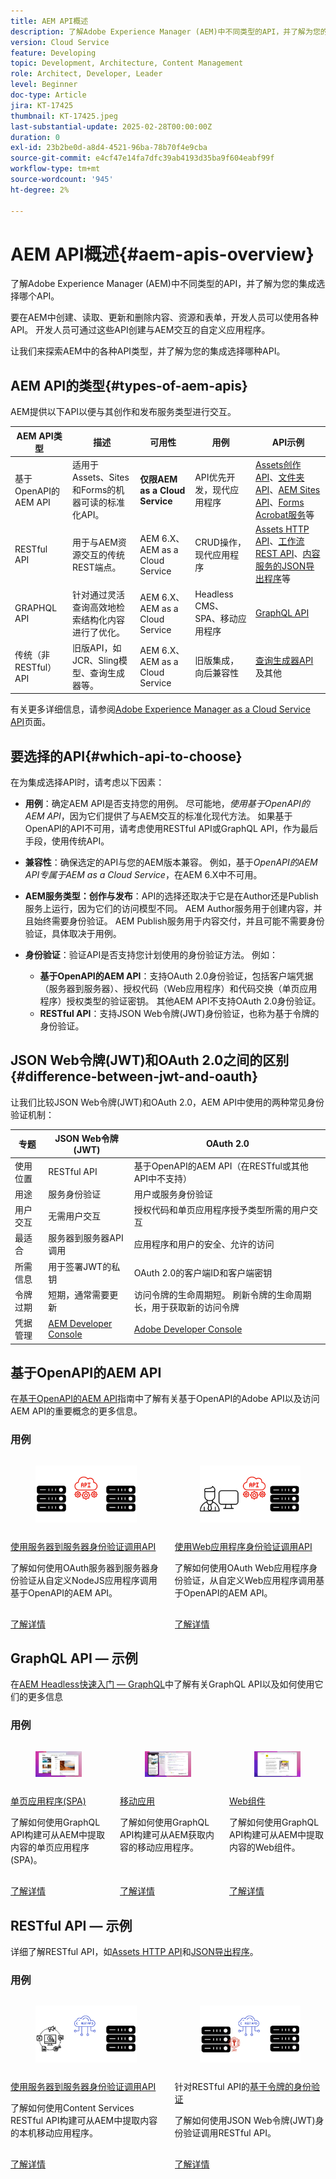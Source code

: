 ```yaml
---
title: AEM API概述
description: 了解Adobe Experience Manager (AEM)中不同类型的API，并了解为您的集成选择哪个API。
version: Cloud Service
feature: Developing
topic: Development, Architecture, Content Management
role: Architect, Developer, Leader
level: Beginner
doc-type: Article
jira: KT-17425
thumbnail: KT-17425.jpeg
last-substantial-update: 2025-02-28T00:00:00Z
duration: 0
exl-id: 23b2be0d-a8d4-4521-96ba-78b70f4e9cba
source-git-commit: e4cf47e14fa7dfc39ab4193d35ba9f604eabf99f
workflow-type: tm+mt
source-wordcount: '945'
ht-degree: 2%

---
```


# AEM API概述{#aem-apis-overview}

了解Adobe Experience Manager (AEM)中不同类型的API，并了解为您的集成选择哪个API。

要在AEM中创建、读取、更新和删除内容、资源和表单，开发人员可以使用各种API。 开发人员可通过这些API创建与AEM交互的自定义应用程序。

让我们来探索AEM中的各种API类型，并了解为您的集成选择哪种API。

## AEM API的类型{#types-of-aem-apis}

AEM提供以下API以便与其创作和发布服务类型进行交互。

| AEM API类型 | 描述 | 可用性 | 用例 | API示例 |
| --- | --- | --- | --- | --- |
| 基于OpenAPI的AEM API | 适用于Assets、Sites和Forms的机器可读的标准化API。 | **仅限AEM as a Cloud Service** | API优先开发，现代应用程序 | [Assets创作API](https://developer.adobe.com/experience-cloud/experience-manager-apis/api/experimental/assets/author/)、[文件夹API](https://developer.adobe.com/experience-cloud/experience-manager-apis/api/experimental/folders/)、[AEM Sites API](https://developer.adobe.com/experience-cloud/experience-manager-apis/api/experimental/sites/delivery/)、[Forms Acrobat服务](https://developer.adobe.com/experience-cloud/experience-manager-apis/api/experimental/document/)等 |
| RESTful API | 用于与AEM资源交互的传统REST端点。 | AEM 6.X、AEM as a Cloud Service | CRUD操作，现代应用程序 | [Assets HTTP API](https://experienceleague.adobe.com/zh-hans/docs/experience-manager-cloud-service/content/assets/admin/mac-api-assets)、[工作流REST API](https://experienceleague.adobe.com/en/docs/experience-manager-65/content/implementing/developing/extending-aem/extending-workflows/workflows-program-interaction#using-the-workflow-rest-api)、[内容服务的JSON导出程序](https://experienceleague.adobe.com/en/docs/experience-manager-cloud-service/content/implementing/developing/full-stack/components-templates/json-exporter)等 |
| GRAPHQL API | 针对通过灵活查询高效地检索结构化内容进行了优化。 | AEM 6.X、AEM as a Cloud Service | Headless CMS、SPA、移动应用程序 | [GraphQL API](https://experienceleague.adobe.com/en/docs/experience-manager-cloud-service/content/headless/graphql-api/content-fragments) |
| 传统（非RESTful） API | 旧版API，如JCR、Sling模型、查询生成器等。 | AEM 6.X、AEM as a Cloud Service | 旧版集成，向后兼容性 | [查询生成器API](https://experienceleague.adobe.com/en/docs/experience-manager-cloud-service/content/implementing/developing/full-stack/search/query-builder-api)及其他 |

有关更多详细信息，请参阅[Adobe Experience Manager as a Cloud Service API](https://developer.adobe.com/experience-cloud/experience-manager-apis/)页面。

## 要选择的API{#which-api-to-choose}

在为集成选择API时，请考虑以下因素：

- **用例**：确定AEM API是否支持您的用例。 尽可能地，_使用基于OpenAPI的AEM API_，因为它们提供了与AEM交互的标准化现代方法。 如果基于OpenAPI的API不可用，请考虑使用RESTful API或GraphQL API，作为最后手段，使用传统API。

- **兼容性**：确保选定的API与您的AEM版本兼容。 例如，基于&#x200B;_OpenAPI的AEM API专属于AEM as a Cloud Service_，在AEM 6.X中不可用。

- **AEM服务类型：创作与发布**：API的选择还取决于它是在Author还是Publish服务上运行，因为它们的访问模型不同。 AEM Author服务用于创建内容，并且始终需要身份验证。 AEM Publish服务用于内容交付，并且可能不需要身份验证，具体取决于用例。

- **身份验证**：验证API是否支持您计划使用的身份验证方法。 例如：
   - **基于OpenAPI的AEM API**：支持OAuth 2.0身份验证，包括客户端凭据（服务器到服务器）、授权代码（Web应用程序）和代码交换（单页应用程序）授权类型的验证密钥。 其他AEM API不支持OAuth 2.0身份验证。
   - **RESTful API**：支持JSON Web令牌(JWT)身份验证，也称为基于令牌的身份验证。

## JSON Web令牌(JWT)和OAuth 2.0之间的区别{#difference-between-jwt-and-oauth}

让我们比较JSON Web令牌(JWT)和OAuth 2.0，AEM API中使用的两种常见身份验证机制：

| 专题 | JSON Web令牌(JWT) | OAuth 2.0 |
| --- | --- | --- |
| 使用位置 | RESTful API | 基于OpenAPI的AEM API（在RESTful或其他API中不支持） |
| 用途 | 服务身份验证 | 用户或服务身份验证 |
| 用户交互 | 无需用户交互 | 授权代码和单页应用程序授予类型所需的用户交互 |
| 最适合 | 服务器到服务器API调用 | 应用程序和用户的安全、允许的访问 |
| 所需信息 | 用于签署JWT的私钥 | OAuth 2.0的客户端ID和客户端密钥 |
| 令牌过期 | 短期，通常需要更新 | 访问令牌的生命周期短。 刷新令牌的生命周期长，用于获取新的访问令牌 |
| 凭据管理 | [AEM Developer Console](https://experienceleague.adobe.com/en/docs/experience-manager-learn/cloud-service/debugging/debugging-aem-as-a-cloud-service/developer-console) | [Adobe Developer Console](https://developer.adobe.com/developer-console/) |

## 基于OpenAPI的AEM API

在[基于OpenAPI的AEM API](./openapis/overview.md)指南中了解有关基于OpenAPI的Adobe API以及访问AEM API的重要概念的更多信息。

### 用例

<!-- CARDS
{target = _self}

* ./openapis/use-cases/invoke-api-using-oauth-s2s.md
  {title = Invoke API using Server-to-Server authentication}
  {description = Learn how to invoke OpenAPI-based AEM APIs from a custom NodeJS application using OAuth Server-to-Server authentication.}
  {image = ./openapis/assets/s2s/OAuth-S2S.png}
* ./openapis/use-cases/invoke-api-using-oauth-web-app.md
  {title = Invoke API using Web App authentication}
  {description = Learn how to invoke OpenAPI-based AEM APIs from a custom web application using OAuth Web App authentication.}
  {image = ./openapis/assets/web-app/OAuth-WebApp.png}  
-->
<!-- START CARDS HTML - DO NOT MODIFY BY HAND -->
<div class="columns">
    <div class="column is-half-tablet is-half-desktop is-one-third-widescreen" aria-label="Invoke API using Server-to-Server authentication">
        <div class="card" style="height: 100%; display: flex; flex-direction: column; height: 100%;">
            <div class="card-image">
                <figure class="image x-is-16by9">
                    <a href="./openapis/use-cases/invoke-api-using-oauth-s2s.md" title="使用服务器到服务器身份验证调用API" target="_self" rel="referrer">
                        <img class="is-bordered-r-small" src="./openapis/assets/s2s/OAuth-S2S.png" alt="使用服务器到服务器身份验证调用API"
                             style="width: 100%; aspect-ratio: 16 / 9; object-fit: cover; overflow: hidden; display: block; margin: auto;">
                    </a>
                </figure>
            </div>
            <div class="card-content is-padded-small" style="display: flex; flex-direction: column; flex-grow: 1; justify-content: space-between;">
                <div class="top-card-content">
                    <p class="headline is-size-6 has-text-weight-bold">
                        <a href="./openapis/use-cases/invoke-api-using-oauth-s2s.md" target="_self" rel="referrer" title="使用服务器到服务器身份验证调用API">使用服务器到服务器身份验证调用API</a>
                    </p>
                    <p class="is-size-6">了解如何使用OAuth服务器到服务器身份验证从自定义NodeJS应用程序调用基于OpenAPI的AEM API。</p>
                </div>
                <a href="./openapis/use-cases/invoke-api-using-oauth-s2s.md" target="_self" rel="referrer" class="spectrum-Button spectrum-Button--outline spectrum-Button--primary spectrum-Button--sizeM" style="align-self: flex-start; margin-top: 1rem;">
                    <span class="spectrum-Button-label has-no-wrap has-text-weight-bold">了解详情</span>
                </a>
            </div>
        </div>
    </div>
    <div class="column is-half-tablet is-half-desktop is-one-third-widescreen" aria-label="Invoke API using Web App authentication">
        <div class="card" style="height: 100%; display: flex; flex-direction: column; height: 100%;">
            <div class="card-image">
                <figure class="image x-is-16by9">
                    <a href="./openapis/use-cases/invoke-api-using-oauth-web-app.md" title="使用Web应用程序身份验证调用API" target="_self" rel="referrer">
                        <img class="is-bordered-r-small" src="./openapis/assets/web-app/OAuth-WebApp.png" alt="使用Web应用程序身份验证调用API"
                             style="width: 100%; aspect-ratio: 16 / 9; object-fit: cover; overflow: hidden; display: block; margin: auto;">
                    </a>
                </figure>
            </div>
            <div class="card-content is-padded-small" style="display: flex; flex-direction: column; flex-grow: 1; justify-content: space-between;">
                <div class="top-card-content">
                    <p class="headline is-size-6 has-text-weight-bold">
                        <a href="./openapis/use-cases/invoke-api-using-oauth-web-app.md" target="_self" rel="referrer" title="使用Web应用程序身份验证调用API">使用Web应用程序身份验证调用API</a>
                    </p>
                    <p class="is-size-6">了解如何使用OAuth Web应用程序身份验证，从自定义Web应用程序调用基于OpenAPI的AEM API。</p>
                </div>
                <a href="./openapis/use-cases/invoke-api-using-oauth-web-app.md" target="_self" rel="referrer" class="spectrum-Button spectrum-Button--outline spectrum-Button--primary spectrum-Button--sizeM" style="align-self: flex-start; margin-top: 1rem;">
                    <span class="spectrum-Button-label has-no-wrap has-text-weight-bold">了解详情</span>
                </a>
            </div>
        </div>
    </div>
</div>
<!-- END CARDS HTML - DO NOT MODIFY BY HAND -->



## GraphQL API — 示例

在[AEM Headless快速入门 — GraphQL](https://experienceleague.adobe.com/en/docs/experience-manager-learn/getting-started-with-aem-headless/graphql/overview)中了解有关GraphQL API以及如何使用它们的更多信息

### 用例

<!-- CARDS
{target = _self}

* https://experienceleague.adobe.com/en/docs/experience-manager-learn/getting-started-with-aem-headless/deployments/spa#example-single-page-app
  {title = Single Page Application (SPA)}
  {description = Learn how to build a Single Page Application (SPA) that fetches content from AEM using GraphQL APIs.}
  {image = ./assets/react-app-card.png}
* https://experienceleague.adobe.com/en/docs/experience-manager-learn/getting-started-with-aem-headless/deployments/mobile#example-mobile-apps
  {title = Mobile App}
  {description = Learn how to build a mobile app that fetches content from AEM using GraphQL APIs.}
  {image = ./assets/ios-app-card.png}
* https://experienceleague.adobe.com/en/docs/experience-manager-learn/getting-started-with-aem-headless/deployments/web-component#example-web-component
  {title = Web Component}
  {description = Learn how to build a web component that fetches content from AEM using GraphQL APIs.}
  {image = ./assets/web-component-card.png}
-->
<!-- START CARDS HTML - DO NOT MODIFY BY HAND -->
<div class="columns">
    <div class="column is-half-tablet is-half-desktop is-one-third-widescreen" aria-label="Single Page Application (SPA)">
        <div class="card" style="height: 100%; display: flex; flex-direction: column; height: 100%;">
            <div class="card-image">
                <figure class="image x-is-16by9">
                    <a href="https://experienceleague.adobe.com/en/docs/experience-manager-learn/getting-started-with-aem-headless/deployments/spa#example-single-page-app" title="单页应用程序(SPA)" target="_self" rel="referrer">
                        <img class="is-bordered-r-small" src="./assets/react-app-card.png" alt="单页应用程序(SPA)"
                             style="width: 100%; aspect-ratio: 16 / 9; object-fit: cover; overflow: hidden; display: block; margin: auto;">
                    </a>
                </figure>
            </div>
            <div class="card-content is-padded-small" style="display: flex; flex-direction: column; flex-grow: 1; justify-content: space-between;">
                <div class="top-card-content">
                    <p class="headline is-size-6 has-text-weight-bold">
                        <a href="https://experienceleague.adobe.com/en/docs/experience-manager-learn/getting-started-with-aem-headless/deployments/spa#example-single-page-app" target="_self" rel="referrer" title="单页应用程序(SPA)">单页应用程序(SPA)</a>
                    </p>
                    <p class="is-size-6">了解如何使用GraphQL API构建可从AEM中提取内容的单页应用程序(SPA)。</p>
                </div>
                <a href="https://experienceleague.adobe.com/en/docs/experience-manager-learn/getting-started-with-aem-headless/deployments/spa#example-single-page-app" target="_self" rel="referrer" class="spectrum-Button spectrum-Button--outline spectrum-Button--primary spectrum-Button--sizeM" style="align-self: flex-start; margin-top: 1rem;">
                    <span class="spectrum-Button-label has-no-wrap has-text-weight-bold">了解详情</span>
                </a>
            </div>
        </div>
    </div>
    <div class="column is-half-tablet is-half-desktop is-one-third-widescreen" aria-label="Mobile App">
        <div class="card" style="height: 100%; display: flex; flex-direction: column; height: 100%;">
            <div class="card-image">
                <figure class="image x-is-16by9">
                    <a href="https://experienceleague.adobe.com/en/docs/experience-manager-learn/getting-started-with-aem-headless/deployments/mobile#example-mobile-apps" title="移动应用程序" target="_self" rel="referrer">
                        <img class="is-bordered-r-small" src="./assets/ios-app-card.png" alt="移动应用程序"
                             style="width: 100%; aspect-ratio: 16 / 9; object-fit: cover; overflow: hidden; display: block; margin: auto;">
                    </a>
                </figure>
            </div>
            <div class="card-content is-padded-small" style="display: flex; flex-direction: column; flex-grow: 1; justify-content: space-between;">
                <div class="top-card-content">
                    <p class="headline is-size-6 has-text-weight-bold">
                        <a href="https://experienceleague.adobe.com/en/docs/experience-manager-learn/getting-started-with-aem-headless/deployments/mobile#example-mobile-apps" target="_self" rel="referrer" title="移动应用程序">移动应用</a>
                    </p>
                    <p class="is-size-6">了解如何使用GraphQL API构建可从AEM获取内容的移动应用程序。</p>
                </div>
                <a href="https://experienceleague.adobe.com/en/docs/experience-manager-learn/getting-started-with-aem-headless/deployments/mobile#example-mobile-apps" target="_self" rel="referrer" class="spectrum-Button spectrum-Button--outline spectrum-Button--primary spectrum-Button--sizeM" style="align-self: flex-start; margin-top: 1rem;">
                    <span class="spectrum-Button-label has-no-wrap has-text-weight-bold">了解详情</span>
                </a>
            </div>
        </div>
    </div>
    <div class="column is-half-tablet is-half-desktop is-one-third-widescreen" aria-label="Web Component">
        <div class="card" style="height: 100%; display: flex; flex-direction: column; height: 100%;">
            <div class="card-image">
                <figure class="image x-is-16by9">
                    <a href="https://experienceleague.adobe.com/en/docs/experience-manager-learn/getting-started-with-aem-headless/deployments/web-component#example-web-component" title="Web组件" target="_self" rel="referrer">
                        <img class="is-bordered-r-small" src="./assets/web-component-card.png" alt="Web组件"
                             style="width: 100%; aspect-ratio: 16 / 9; object-fit: cover; overflow: hidden; display: block; margin: auto;">
                    </a>
                </figure>
            </div>
            <div class="card-content is-padded-small" style="display: flex; flex-direction: column; flex-grow: 1; justify-content: space-between;">
                <div class="top-card-content">
                    <p class="headline is-size-6 has-text-weight-bold">
                        <a href="https://experienceleague.adobe.com/en/docs/experience-manager-learn/getting-started-with-aem-headless/deployments/web-component#example-web-component" target="_self" rel="referrer" title="Web组件">Web组件</a>
                    </p>
                    <p class="is-size-6">了解如何使用GraphQL API构建可从AEM中提取内容的Web组件。</p>
                </div>
                <a href="https://experienceleague.adobe.com/en/docs/experience-manager-learn/getting-started-with-aem-headless/deployments/web-component#example-web-component" target="_self" rel="referrer" class="spectrum-Button spectrum-Button--outline spectrum-Button--primary spectrum-Button--sizeM" style="align-self: flex-start; margin-top: 1rem;">
                    <span class="spectrum-Button-label has-no-wrap has-text-weight-bold">了解详情</span>
                </a>
            </div>
        </div>
    </div>
</div>
<!-- END CARDS HTML - DO NOT MODIFY BY HAND -->

## RESTful API — 示例

详细了解RESTful API，如[Assets HTTP API](https://experienceleague.adobe.com/zh-hans/docs/experience-manager-cloud-service/content/assets/admin/mac-api-assets)和[JSON导出程序](https://experienceleague.adobe.com/en/docs/experience-manager-cloud-service/content/implementing/developing/full-stack/components-templates/json-exporter)。

### 用例

<!-- CARDS
{target = _self}

* https://experienceleague.adobe.com/en/docs/experience-manager-learn/getting-started-with-aem-headless/content-services/overview
  {title = Invoke API using Server-to-Server authentication}
  {description = Learn how to build a native mobile app that fetches content from AEM using Content Services RESTful APIs.}
  {image = ./assets/RESTful-Content-Service.png}
* https://experienceleague.adobe.com/en/docs/experience-manager-learn/getting-started-with-aem-headless/authentication/overview
  {title = Token-based Authentication for RESTful APIs}
  {description = Learn how to invoke RESTful APIs using JSON Web Token (JWT) authentication.}
  {image = ./assets/RESTful-TokenAuth.png}
-->
<!-- START CARDS HTML - DO NOT MODIFY BY HAND -->
<div class="columns">
    <div class="column is-half-tablet is-half-desktop is-one-third-widescreen" aria-label="Invoke API using Server-to-Server authentication">
        <div class="card" style="height: 100%; display: flex; flex-direction: column; height: 100%;">
            <div class="card-image">
                <figure class="image x-is-16by9">
                    <a href="https://experienceleague.adobe.com/en/docs/experience-manager-learn/getting-started-with-aem-headless/content-services/overview" title="使用服务器到服务器身份验证调用API" target="_self" rel="referrer">
                        <img class="is-bordered-r-small" src="./assets/RESTful-Content-Service.png" alt="使用服务器到服务器身份验证调用API"
                             style="width: 100%; aspect-ratio: 16 / 9; object-fit: cover; overflow: hidden; display: block; margin: auto;">
                    </a>
                </figure>
            </div>
            <div class="card-content is-padded-small" style="display: flex; flex-direction: column; flex-grow: 1; justify-content: space-between;">
                <div class="top-card-content">
                    <p class="headline is-size-6 has-text-weight-bold">
                        <a href="https://experienceleague.adobe.com/en/docs/experience-manager-learn/getting-started-with-aem-headless/content-services/overview" target="_self" rel="referrer" title="使用服务器到服务器身份验证调用API">使用服务器到服务器身份验证调用API</a>
                    </p>
                    <p class="is-size-6">了解如何使用Content Services RESTful API构建可从AEM中提取内容的本机移动应用程序。</p>
                </div>
                <a href="https://experienceleague.adobe.com/en/docs/experience-manager-learn/getting-started-with-aem-headless/content-services/overview" target="_self" rel="referrer" class="spectrum-Button spectrum-Button--outline spectrum-Button--primary spectrum-Button--sizeM" style="align-self: flex-start; margin-top: 1rem;">
                    <span class="spectrum-Button-label has-no-wrap has-text-weight-bold">了解详情</span>
                </a>
            </div>
        </div>
    </div>
    <div class="column is-half-tablet is-half-desktop is-one-third-widescreen" aria-label="Token-based Authentication for RESTful APIs">
        <div class="card" style="height: 100%; display: flex; flex-direction: column; height: 100%;">
            <div class="card-image">
                <figure class="image x-is-16by9">
                    <a href="https://experienceleague.adobe.com/en/docs/experience-manager-learn/getting-started-with-aem-headless/authentication/overview" title="针对RESTful API的基于令牌的身份验证" target="_self" rel="referrer">
                        <img class="is-bordered-r-small" src="./assets/RESTful-TokenAuth.png" alt="针对RESTful API的基于令牌的身份验证"
                             style="width: 100%; aspect-ratio: 16 / 9; object-fit: cover; overflow: hidden; display: block; margin: auto;">
                    </a>
                </figure>
            </div>
            <div class="card-content is-padded-small" style="display: flex; flex-direction: column; flex-grow: 1; justify-content: space-between;">
                <div class="top-card-content">
                    <p class="headline is-size-6 has-text-weight-bold">
                        针对RESTful API的<a href="https://experienceleague.adobe.com/en/docs/experience-manager-learn/getting-started-with-aem-headless/authentication/overview" target="_self" rel="referrer" title="针对RESTful API的基于令牌的身份验证">基于令牌的身份验证</a>
                    </p>
                    <p class="is-size-6">了解如何使用JSON Web令牌(JWT)身份验证调用RESTful API。</p>
                </div>
                <a href="https://experienceleague.adobe.com/en/docs/experience-manager-learn/getting-started-with-aem-headless/authentication/overview" target="_self" rel="referrer" class="spectrum-Button spectrum-Button--outline spectrum-Button--primary spectrum-Button--sizeM" style="align-self: flex-start; margin-top: 1rem;">
                    <span class="spectrum-Button-label has-no-wrap has-text-weight-bold">了解详情</span>
                </a>
            </div>
        </div>
    </div>
</div>
<!-- END CARDS HTML - DO NOT MODIFY BY HAND -->


